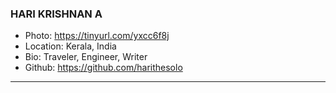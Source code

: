 ### HARI KRISHNAN A
- Photo: https://tinyurl.com/yxcc6f8j
- Location: Kerala, India
- Bio: Traveler, Engineer, Writer 
- Github: https://github.com/harithesolo
***
